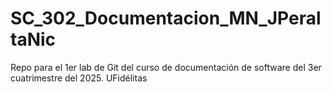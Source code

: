 # SC_302_Documentacion_MN_JPeraltaNic
Repo para el 1er lab de Git del curso de documentación de software del 3er cuatrimestre del 2025. UFidélitas
